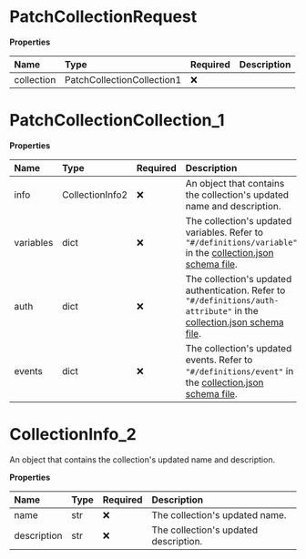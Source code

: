 # PatchCollectionRequest

**Properties**

| Name       | Type                       | Required | Description |
| :--------- | :------------------------- | :------- | :---------- |
| collection | PatchCollectionCollection1 | ❌       |             |

# PatchCollectionCollection_1

**Properties**

| Name      | Type            | Required | Description                                                                                                                                                                                 |
| :-------- | :-------------- | :------- | :------------------------------------------------------------------------------------------------------------------------------------------------------------------------------------------ |
| info      | CollectionInfo2 | ❌       | An object that contains the collection's updated name and description.                                                                                                                      |
| variables | dict            | ❌       | The collection's updated variables. Refer to `"#/definitions/variable"` in the [collection.json schema file](https://schema.postman.com/json/collection/v2.1.0/collection.json).            |
| auth      | dict            | ❌       | The collection's updated authentication. Refer to `"#/definitions/auth-attribute"` in the [collection.json schema file](https://schema.postman.com/json/collection/v2.1.0/collection.json). |
| events    | dict            | ❌       | The collection's updated events. Refer to `"#/definitions/event"` in the [collection.json schema file](https://schema.postman.com/json/collection/v2.1.0/collection.json).                  |

# CollectionInfo_2

An object that contains the collection's updated name and description.

**Properties**

| Name        | Type | Required | Description                           |
| :---------- | :--- | :------- | :------------------------------------ |
| name        | str  | ❌       | The collection's updated name.        |
| description | str  | ❌       | The collection's updated description. |

<!-- This file was generated by liblab | https://liblab.com/ -->
